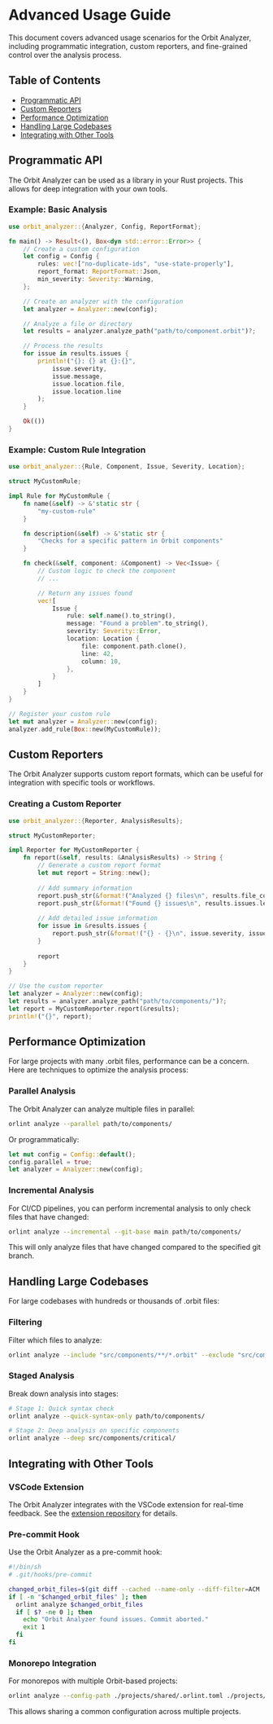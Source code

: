 # Advanced Usage Guide

This document covers advanced usage scenarios for the Orbit Analyzer, including programmatic integration, custom reporters, and fine-grained control over the analysis process.

## Table of Contents

- [Programmatic API](#programmatic-api)
- [Custom Reporters](#custom-reporters)
- [Performance Optimization](#performance-optimization)
- [Handling Large Codebases](#handling-large-codebases)
- [Integrating with Other Tools](#integrating-with-other-tools)

## Programmatic API

The Orbit Analyzer can be used as a library in your Rust projects. This allows for deep integration with your own tools.

### Example: Basic Analysis

```rust
use orbit_analyzer::{Analyzer, Config, ReportFormat};

fn main() -> Result<(), Box<dyn std::error::Error>> {
    // Create a custom configuration
    let config = Config {
        rules: vec!["no-duplicate-ids", "use-state-properly"],
        report_format: ReportFormat::Json,
        min_severity: Severity::Warning,
    };

    // Create an analyzer with the configuration
    let analyzer = Analyzer::new(config);

    // Analyze a file or directory
    let results = analyzer.analyze_path("path/to/component.orbit")?;

    // Process the results
    for issue in results.issues {
        println!("{}: {} at {}:{}", 
            issue.severity,
            issue.message,
            issue.location.file,
            issue.location.line
        );
    }

    Ok(())
}
```

### Example: Custom Rule Integration

```rust
use orbit_analyzer::{Rule, Component, Issue, Severity, Location};

struct MyCustomRule;

impl Rule for MyCustomRule {
    fn name(&self) -> &'static str {
        "my-custom-rule"
    }

    fn description(&self) -> &'static str {
        "Checks for a specific pattern in Orbit components"
    }

    fn check(&self, component: &Component) -> Vec<Issue> {
        // Custom logic to check the component
        // ...

        // Return any issues found
        vec![
            Issue {
                rule: self.name().to_string(),
                message: "Found a problem".to_string(),
                severity: Severity::Error,
                location: Location {
                    file: component.path.clone(),
                    line: 42,
                    column: 10,
                },
            }
        ]
    }
}

// Register your custom rule
let mut analyzer = Analyzer::new(config);
analyzer.add_rule(Box::new(MyCustomRule));
```

## Custom Reporters

The Orbit Analyzer supports custom report formats, which can be useful for integration with specific tools or workflows.

### Creating a Custom Reporter

```rust
use orbit_analyzer::{Reporter, AnalysisResults};

struct MyCustomReporter;

impl Reporter for MyCustomReporter {
    fn report(&self, results: &AnalysisResults) -> String {
        // Generate a custom report format
        let mut report = String::new();
        
        // Add summary information
        report.push_str(&format!("Analyzed {} files\n", results.file_count));
        report.push_str(&format!("Found {} issues\n", results.issues.len()));
        
        // Add detailed issue information
        for issue in &results.issues {
            report.push_str(&format!("{} - {}\n", issue.severity, issue.message));
        }
        
        report
    }
}

// Use the custom reporter
let analyzer = Analyzer::new(config);
let results = analyzer.analyze_path("path/to/components/")?;
let report = MyCustomReporter.report(&results);
println!("{}", report);
```

## Performance Optimization

For large projects with many .orbit files, performance can be a concern. Here are techniques to optimize the analysis process:

### Parallel Analysis

The Orbit Analyzer can analyze multiple files in parallel:

```bash
orlint analyze --parallel path/to/components/
```

Or programmatically:

```rust
let mut config = Config::default();
config.parallel = true;
let analyzer = Analyzer::new(config);
```

### Incremental Analysis

For CI/CD pipelines, you can perform incremental analysis to only check files that have changed:

```bash
orlint analyze --incremental --git-base main path/to/components/
```

This will only analyze files that have changed compared to the specified git branch.

## Handling Large Codebases

For large codebases with hundreds or thousands of .orbit files:

### Filtering

Filter which files to analyze:

```bash
orlint analyze --include "src/components/**/*.orbit" --exclude "src/components/experimental/**"
```

### Staged Analysis

Break down analysis into stages:

```bash
# Stage 1: Quick syntax check
orlint analyze --quick-syntax-only path/to/components/

# Stage 2: Deep analysis on specific components
orlint analyze --deep src/components/critical/
```

## Integrating with Other Tools

### VSCode Extension

The Orbit Analyzer integrates with the VSCode extension for real-time feedback. See the [extension repository](https://github.com/orbitrs/vscode-orbit) for details.

### Pre-commit Hook

Use the Orbit Analyzer as a pre-commit hook:

```bash
#!/bin/sh
# .git/hooks/pre-commit

changed_orbit_files=$(git diff --cached --name-only --diff-filter=ACM | grep '\.orbit$')
if [ -n "$changed_orbit_files" ]; then
  orlint analyze $changed_orbit_files
  if [ $? -ne 0 ]; then
    echo "Orbit Analyzer found issues. Commit aborted."
    exit 1
  fi
fi
```

### Monorepo Integration

For monorepos with multiple Orbit-based projects:

```bash
orlint analyze --config-path ./projects/shared/.orlint.toml ./projects/*/src
```

This allows sharing a common configuration across multiple projects.

